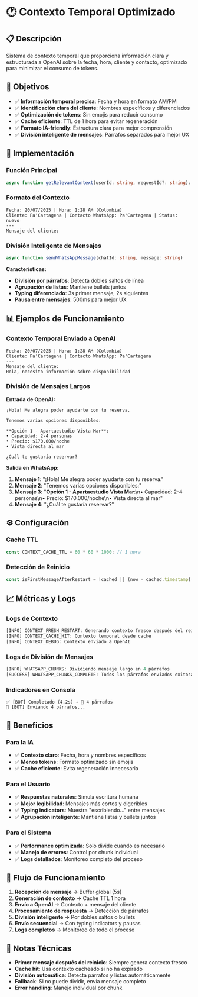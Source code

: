 # 🕐 Contexto Temporal Optimizado

## 📋 **Descripción**

Sistema de contexto temporal que proporciona información clara y estructurada a OpenAI sobre la fecha, hora, cliente y contacto, optimizado para minimizar el consumo de tokens.

## 🎯 **Objetivos**

- ✅ **Información temporal precisa**: Fecha y hora en formato AM/PM
- ✅ **Identificación clara del cliente**: Nombres específicos y diferenciados
- ✅ **Optimización de tokens**: Sin emojis para reducir consumo
- ✅ **Cache eficiente**: TTL de 1 hora para evitar regeneración
- ✅ **Formato IA-friendly**: Estructura clara para mejor comprensión
- ✅ **División inteligente de mensajes**: Párrafos separados para mejor UX

## 🔧 **Implementación**

### **Función Principal**
```typescript
async function getRelevantContext(userId: string, requestId?: string): Promise<string>
```

### **Formato del Contexto**
```
Fecha: 20/07/2025 | Hora: 1:28 AM (Colombia)
Cliente: Pa'Cartagena | Contacto WhatsApp: Pa'Cartagena | Status: nuevo
---
Mensaje del cliente:
```

### **División Inteligente de Mensajes**
```typescript
async function sendWhatsAppMessage(chatId: string, message: string)
```

**Características:**
- **División por párrafos**: Detecta dobles saltos de línea
- **Agrupación de listas**: Mantiene bullets juntos
- **Typing diferenciado**: 3s primer mensaje, 2s siguientes
- **Pausa entre mensajes**: 500ms para mejor UX

## 📊 **Ejemplos de Funcionamiento**

### **Contexto Temporal Enviado a OpenAI**
```
Fecha: 20/07/2025 | Hora: 1:28 AM (Colombia)
Cliente: Pa'Cartagena | Contacto WhatsApp: Pa'Cartagena
---
Mensaje del cliente:
Hola, necesito información sobre disponibilidad
```

### **División de Mensajes Largos**
**Entrada de OpenAI:**
```
¡Hola! Me alegra poder ayudarte con tu reserva.

Tenemos varias opciones disponibles:

**Opción 1 - Apartaestudio Vista Mar**:
• Capacidad: 2-4 personas
• Precio: $170.000/noche
• Vista directa al mar

¿Cuál te gustaría reservar?
```

**Salida en WhatsApp:**
1. **Mensaje 1**: "¡Hola! Me alegra poder ayudarte con tu reserva."
2. **Mensaje 2**: "Tenemos varias opciones disponibles:"
3. **Mensaje 3**: "**Opción 1 - Apartaestudio Vista Mar**:\n• Capacidad: 2-4 personas\n• Precio: $170.000/noche\n• Vista directa al mar"
4. **Mensaje 4**: "¿Cuál te gustaría reservar?"

## ⚙️ **Configuración**

### **Cache TTL**
```typescript
const CONTEXT_CACHE_TTL = 60 * 60 * 1000; // 1 hora
```

### **Detección de Reinicio**
```typescript
const isFirstMessageAfterRestart = !cached || (now - cached.timestamp) > CONTEXT_CACHE_TTL;
```

## 📈 **Métricas y Logs**

### **Logs de Contexto**
```javascript
[INFO] CONTEXT_FRESH_RESTART: Generando contexto fresco después del reinicio
[INFO] CONTEXT_CACHE_HIT: Contexto temporal desde cache
[INFO] CONTEXT_DEBUG: Contexto enviado a OpenAI
```

### **Logs de División de Mensajes**
```javascript
[INFO] WHATSAPP_CHUNKS: Dividiendo mensaje largo en 4 párrafos
[SUCCESS] WHATSAPP_CHUNKS_COMPLETE: Todos los párrafos enviados exitosamente
```

### **Indicadores en Consola**
```
✅ [BOT] Completado (4.2s) → 💬 4 párrafos
📄 [BOT] Enviando 4 párrafos...
```

## 🎯 **Beneficios**

### **Para la IA**
- ✅ **Contexto claro**: Fecha, hora y nombres específicos
- ✅ **Menos tokens**: Formato optimizado sin emojis
- ✅ **Cache eficiente**: Evita regeneración innecesaria

### **Para el Usuario**
- ✅ **Respuestas naturales**: Simula escritura humana
- ✅ **Mejor legibilidad**: Mensajes más cortos y digeribles
- ✅ **Typing indicators**: Muestra "escribiendo..." entre mensajes
- ✅ **Agrupación inteligente**: Mantiene listas y bullets juntos

### **Para el Sistema**
- ✅ **Performance optimizada**: Solo divide cuando es necesario
- ✅ **Manejo de errores**: Control por chunk individual
- ✅ **Logs detallados**: Monitoreo completo del proceso

## 🔄 **Flujo de Funcionamiento**

1. **Recepción de mensaje** → Buffer global (5s)
2. **Generación de contexto** → Cache TTL 1 hora
3. **Envío a OpenAI** → Contexto + mensaje del cliente
4. **Procesamiento de respuesta** → Detección de párrafos
5. **División inteligente** → Por dobles saltos o bullets
6. **Envío secuencial** → Con typing indicators y pausas
7. **Logs completos** → Monitoreo de todo el proceso

## 📝 **Notas Técnicas**

- **Primer mensaje después del reinicio**: Siempre genera contexto fresco
- **Cache hit**: Usa contexto cacheado si no ha expirado
- **División automática**: Detecta párrafos y listas automáticamente
- **Fallback**: Si no puede dividir, envía mensaje completo
- **Error handling**: Manejo individual por chunk 